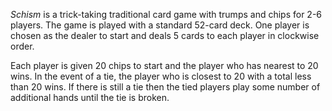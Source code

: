 *Schism* is a trick-taking traditional card game with trumps and chips for 2-6 players.  The game is played with a standard 52-card deck.  One player is chosen as the dealer to start and deals 5 cards to each player in clockwise order.  


Each player is given 20 chips to start and the player who has nearest to 20 wins.  In the event of a tie, the player who is closest to 20 with a total less than 20 wins.  If there is still a tie then the tied players play some number of additional hands until the tie is broken.

